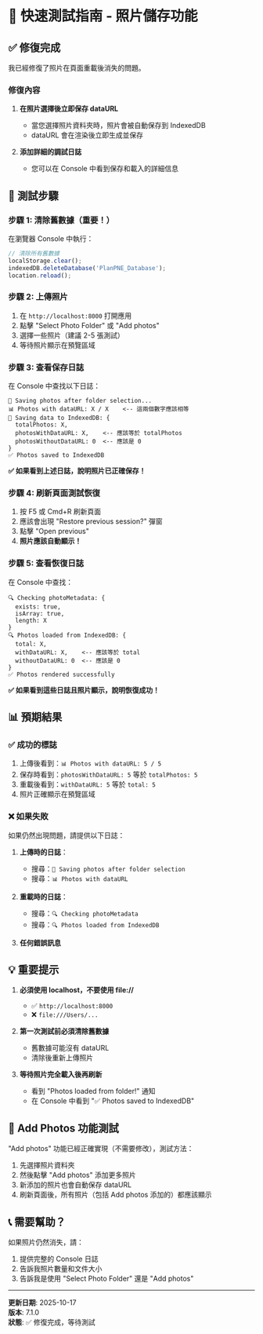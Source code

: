 # 📸 快速測試指南 - 照片儲存功能

## ✅ 修復完成

我已經修復了照片在頁面重載後消失的問題。

### 修復內容

1. **在照片選擇後立即保存 dataURL**
   - 當您選擇照片資料夾時，照片會被自動保存到 IndexedDB
   - dataURL 會在渲染後立即生成並保存

2. **添加詳細的調試日誌**
   - 您可以在 Console 中看到保存和載入的詳細信息

## 🧪 測試步驟

### 步驟 1: 清除舊數據（重要！）

在瀏覽器 Console 中執行：

```javascript
// 清除所有舊數據
localStorage.clear();
indexedDB.deleteDatabase('PlanPNE_Database');
location.reload();
```

### 步驟 2: 上傳照片

1. 在 `http://localhost:8000` 打開應用
2. 點擊 "Select Photo Folder" 或 "Add photos"
3. 選擇一些照片（建議 2-5 張測試）
4. 等待照片顯示在預覽區域

### 步驟 3: 查看保存日誌

在 Console 中查找以下日誌：

```
💾 Saving photos after folder selection...
📊 Photos with dataURL: X / X    <-- 這兩個數字應該相等
💾 Saving data to IndexedDB: {
  totalPhotos: X,
  photosWithDataURL: X,    <-- 應該等於 totalPhotos
  photosWithoutDataURL: 0  <-- 應該是 0
}
✅ Photos saved to IndexedDB
```

**✅ 如果看到上述日誌，說明照片已正確保存！**

### 步驟 4: 刷新頁面測試恢復

1. 按 F5 或 Cmd+R 刷新頁面
2. 應該會出現 "Restore previous session?" 彈窗
3. 點擊 "Open previous"
4. **照片應該自動顯示！**

### 步驟 5: 查看恢復日誌

在 Console 中查找：

```
🔍 Checking photoMetadata: {
  exists: true,
  isArray: true,
  length: X
}
🔍 Photos loaded from IndexedDB: {
  total: X,
  withDataURL: X,    <-- 應該等於 total
  withoutDataURL: 0  <-- 應該是 0
}
✅ Photos rendered successfully
```

**✅ 如果看到這些日誌且照片顯示，說明恢復成功！**

## 📊 預期結果

### ✅ 成功的標誌

1. 上傳後看到：`📊 Photos with dataURL: 5 / 5`
2. 保存時看到：`photosWithDataURL: 5` 等於 `totalPhotos: 5`
3. 重載後看到：`withDataURL: 5` 等於 `total: 5`
4. 照片正確顯示在預覽區域

### ❌ 如果失敗

如果仍然出現問題，請提供以下日誌：

1. **上傳時的日誌**：
   - 搜尋：`💾 Saving photos after folder selection`
   - 搜尋：`📊 Photos with dataURL`

2. **重載時的日誌**：
   - 搜尋：`🔍 Checking photoMetadata`
   - 搜尋：`🔍 Photos loaded from IndexedDB`

3. **任何錯誤訊息**

## 💡 重要提示

1. **必須使用 localhost，不要使用 file://**
   - ✅ `http://localhost:8000`
   - ❌ `file:///Users/...`

2. **第一次測試前必須清除舊數據**
   - 舊數據可能沒有 dataURL
   - 清除後重新上傳照片

3. **等待照片完全載入後再刷新**
   - 看到 "Photos loaded from folder!" 通知
   - 在 Console 中看到 "✅ Photos saved to IndexedDB"

## 🎯 Add Photos 功能測試

"Add photos" 功能已經正確實現（不需要修改），測試方法：

1. 先選擇照片資料夾
2. 然後點擊 "Add photos" 添加更多照片
3. 新添加的照片也會自動保存 dataURL
4. 刷新頁面後，所有照片（包括 Add photos 添加的）都應該顯示

## 📞 需要幫助？

如果照片仍然消失，請：

1. 提供完整的 Console 日誌
2. 告訴我照片數量和文件大小
3. 告訴我是使用 "Select Photo Folder" 還是 "Add photos"

---

**更新日期**: 2025-10-17  
**版本**: 7.1.0  
**狀態**: ✅ 修復完成，等待測試

